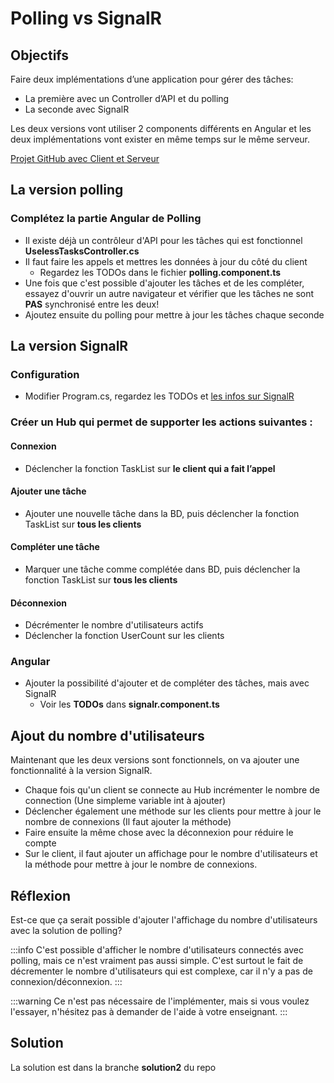 # Polling vs SignalR

## Objectifs
Faire deux implémentations d’une application pour gérer des tâches:
  - La première avec un Controller d’API et du polling
  - La seconde avec SignalR

Les deux versions vont utiliser 2 components différents en Angular et les deux implémentations vont exister en même temps sur le même serveur.

[Projet GitHub avec Client et Serveur](https://github.com/CEM-420-5W5/PollingEtSignalR)

## La version **polling**

### Complétez la partie Angular de **Polling**

- Il existe déjà un contrôleur d'API pour les tâches qui est fonctionnel **UselessTasksController.cs**
- Il faut faire les appels et mettres les données à jour du côté du client
  - Regardez les TODOs dans le fichier **polling.component.ts**
- Une fois que c'est possible d'ajouter les tâches et de les compléter, essayez d'ouvrir un autre navigateur et vérifier que les tâches ne sont **PAS** synchronisé entre les deux!
- Ajoutez ensuite du polling pour mettre à jour les tâches chaque seconde


## La version **SignalR**

### Configuration
- Modifier Program.cs, regardez les TODOs et [les infos sur SignalR](/info/SignalR#enregistrer-un-hub)

### Créer un Hub qui permet de supporter les actions suivantes :
#### Connexion
- Déclencher la fonction TaskList sur **le client qui a fait l’appel**

#### Ajouter une tâche
- Ajouter une nouvelle tâche dans la BD, puis déclencher la fonction TaskList sur **tous les clients**

#### Compléter une tâche
- Marquer une tâche comme complétée dans BD, puis déclencher la fonction TaskList sur **tous les clients**

#### Déconnexion
- Décrémenter le nombre d'utilisateurs actifs
- Déclencher la fonction UserCount sur les clients

### Angular
- Ajouter la possibilité d'ajouter et de compléter des tâches, mais avec SignalR
  - Voir les **TODOs** dans **signalr.component.ts**

## Ajout du nombre d'utilisateurs

Maintenant que les deux versions sont fonctionnels, on va ajouter une fonctionnalité à la version SignalR.

- Chaque fois qu'un client se connecte au Hub incrémenter le nombre de connection (Une simpleme variable int à ajouter)
- Déclencher également une méthode sur les clients pour mettre à jour le nombre de connexions (Il faut ajouter la méthode)
- Faire ensuite la même chose avec la déconnexion pour réduire le compte
- Sur le client, il faut ajouter un affichage pour le nombre d'utilisateurs et la méthode pour mettre à jour le nombre de connexions.

## Réflexion

Est-ce que ça serait possible d'ajouter l'affichage du nombre d'utilisateurs avec la solution de polling?

:::info
C'est possible d'afficher le nombre d'utilisateurs connectés avec polling, mais ce n'est vraiment pas aussi simple. C'est surtout le fait de décrementer le nombre d'utilisateurs qui est complexe, car il n'y a pas de connexion/déconnexion.
:::

:::warning
Ce n'est pas nécessaire de l'implémenter, mais si vous voulez l'essayer, n'hésitez pas à demander de l'aide à votre enseignant.
:::

## Solution

La solution est dans la branche **solution2** du repo
